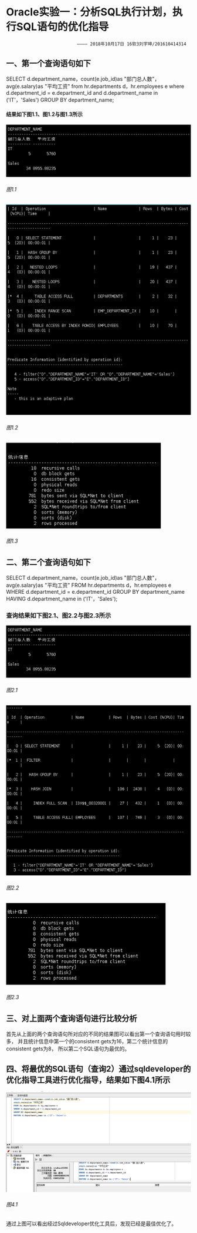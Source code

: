 **Oracle实验一：分析SQL执行计划，执行SQL语句的优化指导**  
========
                               ———— 2018年10月17日 16软3刘宇坤/201610414314  
一、第一个查询语句如下  
-------

SELECT d.department_name，count(e.job_id)as "部门总人数"，
avg(e.salary)as "平均工资"
from hr.departments d，hr.employees e
where d.department_id = e.department_id
and d.department_name in ('IT'，'Sales')
GROUP BY department_name;

#### 结果如下图1.1、图1.2与图1.3所示   
![image](https://github.com/201610414314/Oracle/blob/master/test1/2.png)  
   ###### 图1.1  
                    
![image](https://github.com/201610414314/Oracle/blob/master/test1/3.png)  
   ###### 图1.2  
                    
![image](https://github.com/201610414314/Oracle/blob/master/test1/4.png)  
   ###### 图1.3  

二、第二个查询语句如下  
---------

SELECT d.department_name，count(e.job_id)as "部门总人数"，
avg(e.salary)as "平均工资"
FROM hr.departments d，hr.employees e
WHERE d.department_id = e.department_id
GROUP BY department_name
HAVING d.department_name in ('IT'，'Sales');  

### 查询结果如下图2.1、图2.2与图2.3所示   

![image](https://github.com/201610414314/Oracle/blob/master/test1/2.png)  
   ###### 图2.1  
                    
![image](https://github.com/201610414314/Oracle/blob/master/test1/6.png)  
   ###### 图2.2  

![image](https://github.com/201610414314/Oracle/blob/master/test1/7.png)
   ###### 图2.3    
                    
三、对上面两个查询语句进行比较分析  
---------

   首先从上面的两个查询语句所对应的不同的结果图可以看出第一个查询语句用时较多，
并且统计信息中第一个的consistent gets为16，第二个统计信息的consistent gets为8，
所以第二个SQL语句为最优的。

四、将最优的SQL语句（查询2）通过sqldeveloper的优化指导工具进行优化指导，结果如下图4.1所示  
--------

![image](https://github.com/201610414314/Oracle/blob/master/test1/8.png)  
   ###### 图4.1  
                    
  通过上图可以看出经过Sqldeveloper优化工具后，发现已经是最佳优化了。


